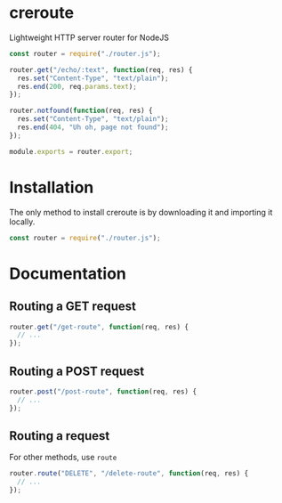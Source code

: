 # creroute
Lightweight HTTP server router for NodeJS

```javascript
const router = require("./router.js");

router.get("/echo/:text", function(req, res) {
  res.set("Content-Type", "text/plain");
  res.end(200, req.params.text);
});

router.notfound(function(req, res) {
  res.set("Content-Type", "text/plain");
  res.end(404, "Uh oh, page not found");
});

module.exports = router.export;
```

# Installation

The only method to install creroute is by downloading it and importing it locally.

```javascript
const router = require("./router.js");
```

# Documentation

## Routing a GET request

```javascript
router.get("/get-route", function(req, res) {
  // ...
});
```

## Routing a POST request

```javascript
router.post("/post-route", function(req, res) {
  // ...
});
```

## Routing a request

For other methods, use `route`

```javascript
router.route("DELETE", "/delete-route", function(req, res) {
  // ...
});
```